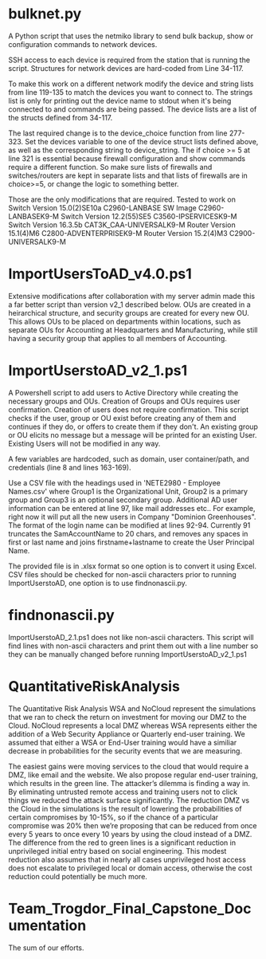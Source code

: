 # bulknet.py
A Python script that uses the netmiko library to send bulk backup, show or configuration commands to network devices.

SSH access to each device is required from the station that is running the script. Structures for network devices are hard-coded from Line 34-117.

To make this work on a different network modify the device and string lists from line 119-135 to match the devices you want to connect to. The strings list is only for printing out the device name to stdout when it's being connected to and commands are being passed. The device lists are a list of the structs defined from 34-117.

The last required change is to the device_choice function from line 277-323. Set the devices variable to one of the device struct lists defined above, as well as the corresponding string to device_string. The if choice >= 5 at line 321 is essential because firewall configuration and show commands require a different function. So make sure lists of firewalls and switches/routers are kept in separate lists and that lists of firewalls are in choice>=5, or change the logic to something better. 

Those are the only modifications that are required. Tested to work on 
Switch Version 15.0(2)SE10a C2960-LANBASE SW Image C2960-LANBASEK9-M
Switch Version 12.2(55)SE5 C3560-IPSERVICESK9-M
Switch Version 16.3.5b CAT3K_CAA-UNIVERSALK9-M
Router Version 15.1(4)M6 C2800-ADVENTERPRISEK9-M
Router Version 15.2(4)M3 C2900-UNIVERSALK9-M

# ImportUsersToAD_v4.0.ps1
Extensive modifications after collaboration with my server admin made this a far better script than version v2_1 described below. OUs are created in a heirarchical structure, and security groups are created for every new OU. This allows OUs to be placed on departments within locations, such as separate OUs for Accounting at Headquarters and Manufacturing, while still having a security group that applies to all members of Accounting.



# ImportUserstoAD_v2_1.ps1
A Powershell script to add users to Active Directory while creating the necessary groups and OUs. Creation of Groups and OUs requires user confirmation. Creation of users does not require confirmation. This script checks if the user, group or OU exist before creating any of them and continues if they do, or offers to create them if they don't. An existing group or OU elicits no message but a message will be printed for an existing User. Existing Users will not be modified in any way.

A few variables are hardcoded, such as domain, user container/path, and credentials (line 8 and lines 163-169).

Use a CSV file with the headings used in 'NETE2980 - Employee Names.csv' where Group1 is the Organizational Unit, Group2 is a primary group and Group3 is an optional secondary group. Additional AD user information can be entered at line 97, like mail addresses etc.. For example, right now it will put all the new users in Company "Dominion Greenhouses". The format of the login name can be modified at lines 92-94. Currently 91 truncates the SamAccountName to 20 chars, and removes any spaces in first or last name and joins firstname+lastname to create the User Principal Name.

The provided file is in .xlsx format so one option is to convert it using Excel. CSV files should be checked for non-ascii characters prior to running ImportUserstoAD, one option is to use findnonascii.py.

# findnonascii.py
ImportUserstoAD_2.1.ps1 does not like non-ascii characters. This script will find lines with non-ascii characters and print them out with a line number so they can be manually changed before running ImportUserstoAD_v2_1.ps1

# QuantitativeRiskAnalysis
The Quantitative Risk Analysis WSA and NoCloud represent the simulations that we ran to check the return on investment for moving our DMZ to the Cloud. NoCloud represents a local DMZ whereas WSA represents either the addition of a Web Security Appliance or Quarterly end-user training. We assumed that either a WSA or End-User training would have a similiar decrease in probabilities for the security events that we are measuring. 

The easiest gains were moving services to the cloud that would require a DMZ, like email and the website. We also propose regular end-user training, which results in the green line. The attacker’s dilemma is finding a way in. By eliminating untrusted remote access and training users not to click things we reduced the attack surface significantly. The reduction DMZ vs the Cloud in the simulations is the result of lowering the probabilities of certain compromises by 10-15%, so if the chance of a particular compromise was 20% then we’re proposing that can be reduced from once every 5 years to once every 10 years by using the cloud instead of a DMZ. The difference from the red to green lines is a significant reduction in unprivileged initial entry based on social engineering. This modest reduction also assumes that in nearly all cases unprivileged host access does not escalate to privileged local or domain access, otherwise the cost reduction could potentially be much more. 

# Team_Trogdor_Final_Capstone_Documentation
The sum of our efforts.
